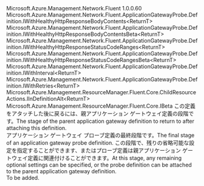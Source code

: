 <Type Name="IWithAttach&lt;ReturnT&gt;" FullName="Microsoft.Azure.Management.Network.Fluent.ApplicationGatewayProbe.Definition.IWithAttach&lt;ReturnT&gt;">
  <TypeSignature Language="C#" Value="public interface IWithAttach&lt;ReturnT&gt; : Microsoft.Azure.Management.Network.Fluent.ApplicationGatewayProbe.Definition.IWithHealthyHttpResponseBodyContents&lt;ReturnT&gt;, Microsoft.Azure.Management.Network.Fluent.ApplicationGatewayProbe.Definition.IWithHealthyHttpResponseBodyContentsBeta&lt;ReturnT&gt;, Microsoft.Azure.Management.Network.Fluent.ApplicationGatewayProbe.Definition.IWithHealthyHttpResponseStatusCodeRanges&lt;ReturnT&gt;, Microsoft.Azure.Management.Network.Fluent.ApplicationGatewayProbe.Definition.IWithHealthyHttpResponseStatusCodeRangesBeta&lt;ReturnT&gt;, Microsoft.Azure.Management.Network.Fluent.ApplicationGatewayProbe.Definition.IWithInterval&lt;ReturnT&gt;, Microsoft.Azure.Management.Network.Fluent.ApplicationGatewayProbe.Definition.IWithRetries&lt;ReturnT&gt;, Microsoft.Azure.Management.ResourceManager.Fluent.Core.ChildResourceActions.IInDefinitionAlt&lt;ReturnT&gt;, Microsoft.Azure.Management.ResourceManager.Fluent.Core.IBeta" />
  <TypeSignature Language="ILAsm" Value=".class public interface auto ansi abstract IWithAttach`1&lt;ReturnT&gt; implements class Microsoft.Azure.Management.Network.Fluent.ApplicationGatewayProbe.Definition.IWithHealthyHttpResponseBodyContents`1&lt;!ReturnT&gt;, class Microsoft.Azure.Management.Network.Fluent.ApplicationGatewayProbe.Definition.IWithHealthyHttpResponseBodyContentsBeta`1&lt;!ReturnT&gt;, class Microsoft.Azure.Management.Network.Fluent.ApplicationGatewayProbe.Definition.IWithHealthyHttpResponseStatusCodeRanges`1&lt;!ReturnT&gt;, class Microsoft.Azure.Management.Network.Fluent.ApplicationGatewayProbe.Definition.IWithHealthyHttpResponseStatusCodeRangesBeta`1&lt;!ReturnT&gt;, class Microsoft.Azure.Management.Network.Fluent.ApplicationGatewayProbe.Definition.IWithInterval`1&lt;!ReturnT&gt;, class Microsoft.Azure.Management.Network.Fluent.ApplicationGatewayProbe.Definition.IWithRetries`1&lt;!ReturnT&gt;, class Microsoft.Azure.Management.ResourceManager.Fluent.Core.ChildResourceActions.IInDefinitionAlt`1&lt;!ReturnT&gt;, class Microsoft.Azure.Management.ResourceManager.Fluent.Core.IBeta" />
  <TypeSignature Language="DocId" Value="T:Microsoft.Azure.Management.Network.Fluent.ApplicationGatewayProbe.Definition.IWithAttach`1" />
  <TypeSignature Language="VB.NET" Value="Public Interface IWithAttach(Of ReturnT)&#xA;Implements IBeta, IInDefinitionAlt(Of ReturnT), IWithHealthyHttpResponseBodyContents(Of ReturnT), IWithHealthyHttpResponseBodyContentsBeta(Of ReturnT), IWithHealthyHttpResponseStatusCodeRanges(Of ReturnT), IWithHealthyHttpResponseStatusCodeRangesBeta(Of ReturnT), IWithInterval(Of ReturnT), IWithRetries(Of ReturnT)" />
  <TypeSignature Language="F#" Value="type IWithAttach&lt;'ReturnT&gt; = interface&#xA;    interface IInDefinitionAlt&lt;'ReturnT&gt;&#xA;    interface IWithInterval&lt;'ReturnT&gt;&#xA;    interface IWithRetries&lt;'ReturnT&gt;&#xA;    interface IWithHealthyHttpResponseStatusCodeRanges&lt;'ReturnT&gt;&#xA;    interface IWithHealthyHttpResponseStatusCodeRangesBeta&lt;'ReturnT&gt;&#xA;    interface IBeta&#xA;    interface IWithHealthyHttpResponseBodyContents&lt;'ReturnT&gt;&#xA;    interface IWithHealthyHttpResponseBodyContentsBeta&lt;'ReturnT&gt;" />
  <AssemblyInfo>
    <AssemblyName>Microsoft.Azure.Management.Network.Fluent</AssemblyName>
    <AssemblyVersion>1.0.0.60</AssemblyVersion>
  </AssemblyInfo>
  <TypeParameters>
    <TypeParameter Name="ParentT" />
  </TypeParameters>
  <Interfaces>
    <Interface>
      <InterfaceName>Microsoft.Azure.Management.Network.Fluent.ApplicationGatewayProbe.Definition.IWithHealthyHttpResponseBodyContents&lt;ReturnT&gt;</InterfaceName>
    </Interface>
    <Interface>
      <InterfaceName>Microsoft.Azure.Management.Network.Fluent.ApplicationGatewayProbe.Definition.IWithHealthyHttpResponseBodyContentsBeta&lt;ReturnT&gt;</InterfaceName>
    </Interface>
    <Interface>
      <InterfaceName>Microsoft.Azure.Management.Network.Fluent.ApplicationGatewayProbe.Definition.IWithHealthyHttpResponseStatusCodeRanges&lt;ReturnT&gt;</InterfaceName>
    </Interface>
    <Interface>
      <InterfaceName>Microsoft.Azure.Management.Network.Fluent.ApplicationGatewayProbe.Definition.IWithHealthyHttpResponseStatusCodeRangesBeta&lt;ReturnT&gt;</InterfaceName>
    </Interface>
    <Interface>
      <InterfaceName>Microsoft.Azure.Management.Network.Fluent.ApplicationGatewayProbe.Definition.IWithInterval&lt;ReturnT&gt;</InterfaceName>
    </Interface>
    <Interface>
      <InterfaceName>Microsoft.Azure.Management.Network.Fluent.ApplicationGatewayProbe.Definition.IWithRetries&lt;ReturnT&gt;</InterfaceName>
    </Interface>
    <Interface>
      <InterfaceName>Microsoft.Azure.Management.ResourceManager.Fluent.Core.ChildResourceActions.IInDefinitionAlt&lt;ReturnT&gt;</InterfaceName>
    </Interface>
    <Interface>
      <InterfaceName>Microsoft.Azure.Management.ResourceManager.Fluent.Core.IBeta</InterfaceName>
    </Interface>
  </Interfaces>
  <Docs>
    <typeparam name="ReturnT"><span data-ttu-id="a0b62-101">この定義をアタッチした後に戻るには、親アプリケーション ゲートウェイ定義の段階です。</span><span class="sxs-lookup"><span data-stu-id="a0b62-101">The stage of the parent application gateway definition to return to after attaching this definition.</span></span></typeparam>
    <summary>
            <span data-ttu-id="a0b62-102">アプリケーション ゲートウェイ プローブ定義の最終段階です。</span><span class="sxs-lookup"><span data-stu-id="a0b62-102">The final stage of an application gateway probe definition.</span></span>
            <span data-ttu-id="a0b62-103">この段階で、残りの省略可能な設定を指定することができます、またはプローブ定義は親アプリケーション ゲートウェイ定義に関連付けることができます。</span><span class="sxs-lookup"><span data-stu-id="a0b62-103">At this stage, any remaining optional settings can be specified, or the probe definition can be attached to the parent application gateway definition.</span></span>
            </summary>
    <remarks>To be added.</remarks>
  </Docs>
  <Members />
</Type>